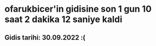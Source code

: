 # ofarukbicer'in gidisine son 1 gun 10 saat 2 dakika 12 saniye kaldi

## Gidis tarihi: 30.09.2022 :(